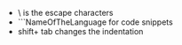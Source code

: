 - \ is the escape characters
- \`\`\`NameOfTheLanguage for code snippets
- shift+ tab changes the indentation